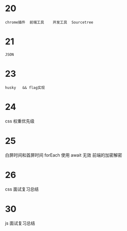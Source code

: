# 20

    chrome插件  前端工具    开发工具  Sourcetree

# 21

    JSON

# 23

    husky   && flag实现

# 24

css 权重优先级

# 25

白屏时间和首屏时间
forEach 使用 await 无效
前端的加密解密

# 26

css 面试复习总结

# 30

js 面试复习总结
